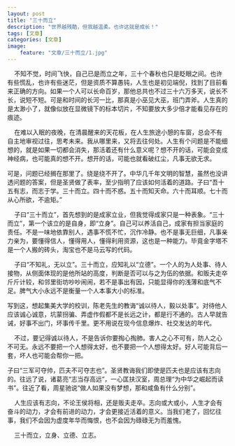 ```yaml
---
layout: post
title: "三十而立"
description: "世界越残酷，但我越温柔。也许这就是成长！"
tags: [文章]
categories: [文章]
image:
    feature: "文章/三十而立/1.jpg"
---
```


<p>
    &nbsp;&nbsp;&nbsp;&nbsp;不知不觉，时间飞快，自己已是而立之年，三十个春秋也只是眨眼之间。也许有些慌乱，也许有些迷茫，但是资质不算愚钝，人生也是初见端倪，找到了目前看来正确的方向。如果一个人可以长命百岁，那他总共也不过三十六万多天，说长不长，说短不短。可是和时间的长河一比，那真是小巫见大巫，班门弄斧。人生真的是太渺小了，就像似放在显微镜下的标本切片，不知要放大多少倍才能看见存在的痕迹。
</p>
<p>
    &nbsp;&nbsp;&nbsp;&nbsp;在难以入眠的夜晚，在清晨醒来的天花板，在人生旅途小憩的车窗，总会不有自主地审视过往，思考未来。我从哪里来，又将去往何处。人生有个问题是不能细想的，就是如果一切都会消失，那活着还有什么意义呢？想不开的话，可能会变成神经病，也可能真的想不开。想开的话，可能也就看破红尘，凡事无欲无求。
</p>
<p>
    可是，问题已经搁在那里了。绕是绕不开了。中华几千年文明的智慧，虽然也没讲透问题的答案，但是圣贤做了表率，至少指明了应该如何活着的道路。子曰“吾十五有志，而志于学。三十而立。四十而不惑。五十而知天命。六十而耳顺。七十而从心所欲，不逾矩。”
</p>
<p>
    &nbsp;&nbsp;&nbsp;&nbsp;子曰“三十而立”，首先想到的是成家立业，但我觉得成家只是一种表象。“三十而立”，第一个该立的是自身，即“立身”。自己可以养活自己，成家有担当家庭的责任。不是一味地依靠别人，遇事不慌不忙，沉作冷静。也不是事无巨细，凡事亲力亲为，要懂得信人，懂得用人，懂得利用资源，这也是一种能力。毕竟金字塔不是一个人搬的砖头，淘宝也不是马云写的代码。
</p>
<p>
    &nbsp;&nbsp;&nbsp;&nbsp;子曰“不知礼，无以立”。三十而立，应知礼以“立德”。一个人的为人处事、待人接物，从侧面体现的是他所站的高度，判断是否可以与之为伍的依据。和贩夫走卒斤斤计较，和邻里街坊吵吵闹闹，若不是事出有因，只能显得你的浅薄和底气不足。脾气大小永远不是衡量一个人本事大小的标准。
</p>
<p>
    写到这，想起集美大学的校训，陈老先生的教诲“诚以待人，毅以处事”。对待他人应该诚心诚意，坑蒙拐骗、弄虚作假都不是长远之计，都是行不通的。古人早就告诫，好事不出门，坏事传千里。更不用说在现今信息爆炸、社交发达的年代。
</p>
<p>
    &nbsp;&nbsp;&nbsp;&nbsp;不过，要记得诚以待人，不是告诉你要掏心掏肺。害人之心不可有，防人之心不可无。永远不要把一个人想得太好，也不要把一个人想得太好。好人可能背后一套，坏人也可能会帮你一把。
</p>
<p>
    子曰“三军可夺帅，匹夫不可夺志也”。圣贤教诲我们即使是匹夫也是应该有志向的。往远了说，诸葛亮“志当存高远”，一心匡扶汉室，周总理“为中华之崛起而读书”。往近了看，周星驰说“做人如果没有梦想，那和咸鱼有什么分别”。
</p>
<p>
    &nbsp;&nbsp;&nbsp;&nbsp;人生应该有志向，不论王侯将相，还是贩夫走卒。志向或大或小，人生才会有奋斗的动力，才会有前进的动力，才会更接近活着的意义。当我们老了，回忆往事，我们不会因为虚度年华而悔恨，也不会因为碌碌无为而羞愧。
</p>
<p>
    &nbsp;&nbsp;&nbsp;&nbsp;三十而立，立身、立德、立志。
</p>